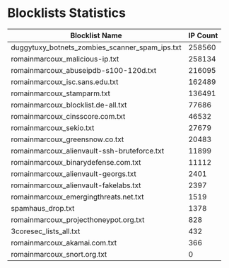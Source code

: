 # Blocklists Statistics
| Blocklist Name | IP Count |
|----|----|
| duggytuxy_botnets_zombies_scanner_spam_ips.txt | 258560 |
| romainmarcoux_malicious-ip.txt | 258134 |
| romainmarcoux_abuseipdb-s100-120d.txt | 216095 |
| romainmarcoux_isc.sans.edu.txt | 162489 |
| romainmarcoux_stamparm.txt | 136491 |
| romainmarcoux_blocklist.de-all.txt | 77686 |
| romainmarcoux_cinsscore.com.txt | 46532 |
| romainmarcoux_sekio.txt | 27679 |
| romainmarcoux_greensnow.co.txt | 20483 |
| romainmarcoux_alienvault-ssh-bruteforce.txt | 11899 |
| romainmarcoux_binarydefense.com.txt | 11112 |
| romainmarcoux_alienvault-georgs.txt | 2401 |
| romainmarcoux_alienvault-fakelabs.txt | 2397 |
| romainmarcoux_emergingthreats.net.txt | 1519 |
| spamhaus_drop.txt | 1378 |
| romainmarcoux_projecthoneypot.org.txt | 828 |
| 3coresec_lists_all.txt | 432 |
| romainmarcoux_akamai.com.txt | 366 |
| romainmarcoux_snort.org.txt | 0 |
